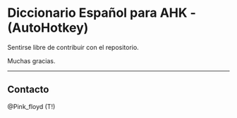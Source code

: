 Diccionario Español para AHK - (AutoHotkey)
=============

Sentirse libre de contribuir con el repositorio.

Muchas gracias.

--------------------------------------------------

Contacto
-------
@Pink_floyd (T!)
